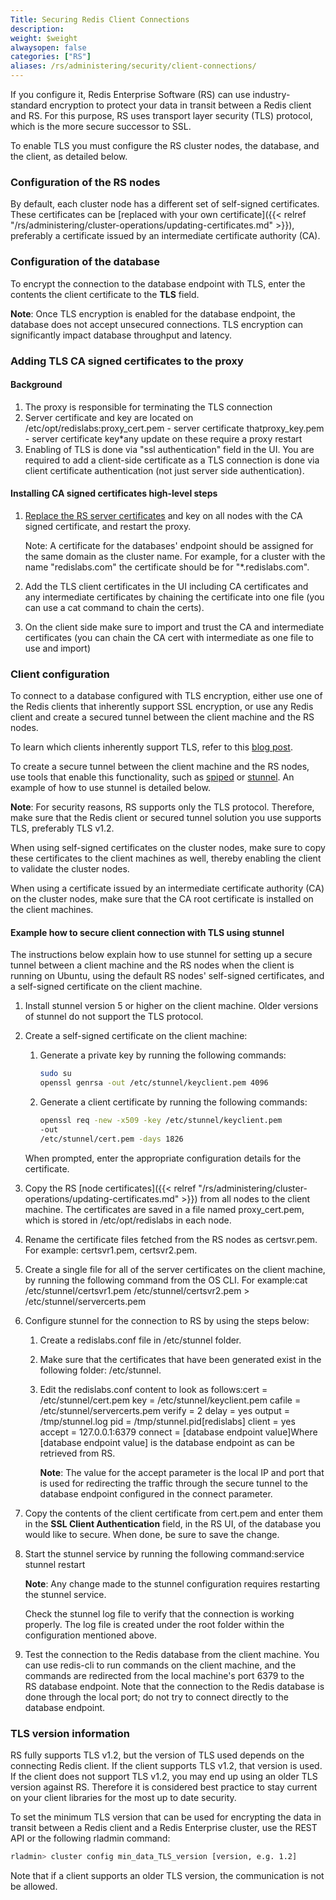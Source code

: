 ```yaml
---
Title: Securing Redis Client Connections
description:
weight: $weight
alwaysopen: false
categories: ["RS"]
aliases: /rs/administering/security/client-connections/
---
```

If you configure it, Redis Enterprise Software (RS) can
use industry-standard encryption to protect your data in transit between
a Redis client and RS. For this purpose, RS uses transport layer
security (TLS) protocol, which is the more secure successor to SSL.

To enable TLS you must configure the RS cluster nodes, the database,
and the client, as detailed below.

### Configuration of the RS nodes

By default, each cluster node has a different set of self-signed
certificates. These certificates can be [replaced with your own
certificate]({{< relref "/rs/administering/cluster-operations/updating-certificates.md" >}}),
preferably a certificate issued by an intermediate certificate authority (CA).

### Configuration of the database

To encrypt the connection to the database endpoint with TLS, enter the
contents the client certificate to the **TLS** field.

**Note**: Once TLS encryption is enabled for the database endpoint,
the database does not accept unsecured connections. TLS encryption can
significantly impact database throughput and latency.

### Adding TLS CA signed certificates to the proxy

#### Background

1. The proxy is responsible for terminating the TLS connection
1. Server certificate and key are located on
    /etc/opt/redislabs:proxy_cert.pem - server certificate
    thatproxy_key.pem - server certificate key\*any update on these
    require a proxy restart
1. Enabling of TLS is done via "ssl authentication" field in the
    UI. You are required to add a client-side certificate as a TLS
    connection is done via client certificate authentication (not just
    server side authentication).

#### Installing CA signed certificates high-level steps

1. [Replace the RS server certificates](https://docs.redislabs.com/latest/rs/administering/cluster-operations/updating-certificates/) and key
    on all nodes with the CA signed certificate, and restart the proxy.

    Note: A certificate for the databases' endpoint should be assigned
    for the same domain as the cluster name. For example, for a cluster
    with the name "redislabs.com" the certificate should be for
    "*.redislabs.com".

1. Add the TLS client certificates in the UI including CA
    certificates and any intermediate certificates by chaining the
    certificate into one file (you can use a cat command to chain the
    certs).

1. On the client side make sure to import and trust the CA and
    intermediate certificates (you can chain the CA cert with
    intermediate as one file to use and import)

### Client configuration

To connect to a database configured with TLS encryption, either use
one of the Redis clients that inherently support SSL encryption, or use
any Redis client and create a secured tunnel between the client machine
and the RS nodes.

To learn which clients inherently support TLS, refer to this [blog
post](https://redislabs.com/blog/secure-redis-ssl-added-to-redsmin-and-clients).

To create a secure tunnel between the client machine and the RS nodes,
use tools that enable this functionality, such as
[spiped](http://www.tarsnap.com/spiped.html) or
[stunnel](https://www.stunnel.org/index.html). An example of how to use
stunnel is detailed below.

**Note**: For security reasons, RS supports only the TLS protocol.
Therefore, make sure that the Redis client or secured tunnel solution you
use supports TLS, preferably TLS v1.2.

When using self-signed certificates on the cluster nodes, make sure to
copy these certificates to the client machines as well, thereby enabling
the client to validate the cluster nodes.

When using a certificate issued by an intermediate certificate authority
(CA) on the cluster nodes, make sure that the CA root certificate is
installed on the client machines.

#### Example how to secure client connection with TLS using stunnel

The instructions below explain how to use stunnel for setting up a
secure tunnel between a client machine and the RS nodes when the client
is running on Ubuntu, using the default RS nodes' self-signed
certificates, and a self-signed certificate on the client machine.

1. Install stunnel version 5 or higher on the client machine. Older
    versions of stunnel do not support the TLS protocol.
1. Create a self-signed certificate on the client machine:

    1. Generate a private key by running the following commands:

        ```sh
        sudo su
        openssl genrsa -out /etc/stunnel/keyclient.pem 4096
        ```

    1. Generate a client certificate by running the following commands:

        ```sh
        openssl req -new -x509 -key /etc/stunnel/keyclient.pem
        -out
        /etc/stunnel/cert.pem -days 1826
        ```

    When prompted, enter the appropriate configuration details for the
    certificate.

1. Copy the RS [node certificates]({{< relref "/rs/administering/cluster-operations/updating-certificates.md" >}})
    from all nodes to the client machine.
    The certificates are saved in a file named proxy_cert.pem, which is
    stored in /etc/opt/redislabs in each node.
1. Rename the certificate files fetched from the RS nodes as
    certsvr.pem. For example: certsvr1.pem, certsvr2.pem.
1. Create a single file for all of the server certificates on the
    client machine, by running the following command from the OS CLI.
    For example:cat /etc/stunnel/certsvr1.pem
    /etc/stunnel/certsvr2.pem \> /etc/stunnel/servercerts.pem
1. Configure stunnel for the connection to RS by using the steps below:
    1. Create a redislabs.conf file in /etc/stunnel folder.
    1. Make sure that the certificates that have been generated exist in
        the following folder: /etc/stunnel.
    1. Edit the redislabs.conf content to look as follows:cert =
        /etc/stunnel/cert.pem
        key = /etc/stunnel/keyclient.pem
        cafile = /etc/stunnel/servercerts.pem
        verify = 2
        delay = yes
        output = /tmp/stunnel.log
        pid = /tmp/stunnel.pid\[redislabs\]
        client = yes
        accept = 127.0.0.1:6379
        connect = \[database endpoint value\]Where \[database endpoint
        value\] is the database endpoint as can be retrieved from RS.

        **Note**: The value for the accept parameter is the local IP and
        port that is used for redirecting the traffic through the
        secure tunnel to the database endpoint configured in the connect
        parameter.

1. Copy the contents of the client certificate from cert.pem and enter
    them in the **SSL Client Authentication** field, in the RS UI, of
    the database you would like to secure. When done, be sure to save
    the change.
1. Start the stunnel service by running the following command:service
    stunnel restart

    **Note**: Any change made to the stunnel configuration requires
    restarting the stunnel service.

    Check the stunnel log file to verify that the connection is working
    properly. The log file is created under the root folder within the
    configuration mentioned above.

1. Test the connection to the Redis database from the client machine.
    You can use redis-cli to run commands on the client machine, and the
    commands are redirected from the local machine's port 6379 to
    the RS database endpoint. Note that the connection to the Redis
    database is done through the local port; do not try to connect
    directly to the database endpoint.

### TLS version information

RS fully supports TLS v1.2, but the version of TLS used depends on the
connecting Redis client. If the client supports TLS v1.2, that version
is used. If the client does not support TLS v1.2, you may end up
using an older TLS version against RS. Therefore it is considered best
practice to stay current on your client libraries for the most up to
date security.

To set the minimum TLS version that can be used for encrypting the data
in transit between a Redis client and a Redis Enterprise cluster, use
the REST API or the following rladmin
command:

```sh
rladmin> cluster config min_data_TLS_version [version, e.g. 1.2]
```

Note that if a client supports an older TLS version, the communication
is not be allowed.
